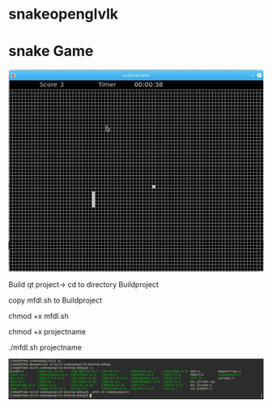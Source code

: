 # snakeopenglvlk
# snake Game

![image](https://github.com/richkirl/snake/blob/master/Screenshot_20200706_052903.jpg)

Build qt project-> cd to directory Buildproject 

copy mfdl.sh to Buildproject

chmod +x mfdl.sh

chmod +x projectname

./mfdl.sh projectname



![image](https://github.com/richkirl/snake/blob/master/Screenshot_20200705_182554.jpg)
